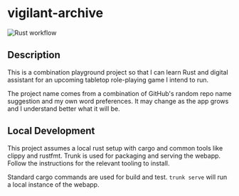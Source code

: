# vigilant-archive

![Rust workflow](https://github.com/jfolkerth/vigilant_archive/actions/workflows/rust.yml/badge.svg)

## Description

This is a combination playground project so that I can learn Rust and digital assistant for an upcoming tabletop role-playing game I intend to run.

The project name comes from a combination of GitHub's random repo name suggestion and my own word preferences. It may change as the app grows and I understand better what it will be.

## Local Development

This project assumes a local rust setup with cargo and common tools like clippy and rustfmt. Trunk is used for packaging and serving the webapp. Follow the instructions for the relevant tooling to install.

Standard cargo commands are used for build and test. `trunk serve` will run a local instance of the webapp.